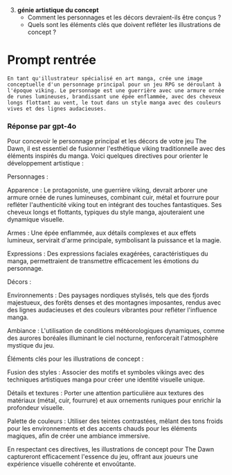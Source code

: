 3. **génie artistique du concept**
   - Comment les personnages et les décors devraient-ils être conçus ?
   - Quels sont les éléments clés que doivent refléter les illustrations de concept ?

# Prompt rentrée

    En tant qu'illustrateur spécialisé en art manga, crée une image conceptuelle d'un personnage principal pour un jeu RPG se déroulant à l'époque viking. Le personnage est une guerrière avec une armure ornée de runes lumineuses, brandissant une épée enflammée, avec des cheveux longs flottant au vent, le tout dans un style manga avec des couleurs vives et des lignes audacieuses.

### Réponse par gpt-4o

Pour concevoir le personnage principal et les décors de votre jeu The Dawn, il est essentiel de fusionner l'esthétique viking traditionnelle avec des éléments inspirés du manga. Voici quelques directives pour orienter le développement artistique :​

Personnages :

Apparence : Le protagoniste, une guerrière viking, devrait arborer une armure ornée de runes lumineuses, combinant cuir, métal et fourrure pour refléter l'authenticité viking tout en intégrant des touches fantastiques. Ses cheveux longs et flottants, typiques du style manga, ajouteraient une dynamique visuelle.​

Armes : Une épée enflammée, aux détails complexes et aux effets lumineux, servirait d'arme principale, symbolisant la puissance et la magie.​

Expressions : Des expressions faciales exagérées, caractéristiques du manga, permettraient de transmettre efficacement les émotions du personnage.​

Décors :

Environnements : Des paysages nordiques stylisés, tels que des fjords majestueux, des forêts denses et des montagnes imposantes, rendus avec des lignes audacieuses et des couleurs vibrantes pour refléter l'influence manga.​

Ambiance : L'utilisation de conditions météorologiques dynamiques, comme des aurores boréales illuminant le ciel nocturne, renforcerait l'atmosphère mystique du jeu.​

Éléments clés pour les illustrations de concept :

Fusion des styles : Associer des motifs et symboles vikings avec des techniques artistiques manga pour créer une identité visuelle unique.​

Détails et textures : Porter une attention particulière aux textures des matériaux (métal, cuir, fourrure) et aux ornements runiques pour enrichir la profondeur visuelle.​

Palette de couleurs : Utiliser des teintes contrastées, mêlant des tons froids pour les environnements et des accents chauds pour les éléments magiques, afin de créer une ambiance immersive.​

En respectant ces directives, les illustrations de concept pour The Dawn captureront efficacement l'essence du jeu, offrant aux joueurs une expérience visuelle cohérente et envoûtante.
